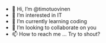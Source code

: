 - 👋 Hi, I’m @timotuovinen
- 👀 I’m interested in IT
- 🌱 I’m currently learning coding
- 💞️ I’m looking to collaborate on you
- 📫 How to reach me ... Try to shout?
